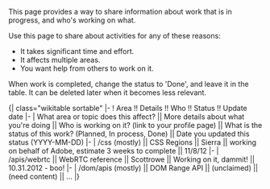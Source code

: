 This page provides a way to share information about work that is in progress, and who's working on what. 

Use this page to share about activities for any of these reasons:
* It takes significant time and effort.
* It affects multiple areas.
* You want help from others to work on it.

When work is completed, change the status to 'Done', and leave it in the table. It can be deleted later when it becomes less relevant. 

{| class="wikitable sortable"
|-
! Area !! Details !! Who !! Status !! Update date
|-
| What area or topic does this affect? || More details about what you're doing || Who is working on it? (link to your profile page) || What is the status of this work? (Planned, In process, Done) || Date you updated this status (YYYY-MM-DD)
|-
| /css (mostly) || CSS Regions || Sierra || working on behalf of Adobe, estimate 3 weeks to complete || 11/8/12
|-
| /apis/webrtc || WebRTC reference || Scottrowe || Working on it, dammit! || 10.31.2012 - boo!
|-
| /dom/apis (mostly) || DOM Range API || (unclaimed) || (need content) || ...
|}